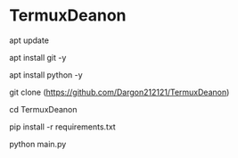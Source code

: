 # TermuxDeanon

apt update

apt install git -y

apt install python -y

git clone (https://github.com/Dargon212121/TermuxDeanon) 

cd TermuxDeanon

pip install -r requirements.txt

python main.py

